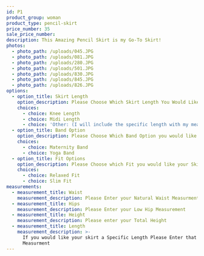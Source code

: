 ```yaml
---
id: P1
product_group: woman
product_type: pencil-skirt
price_number: 35
sale_price_number:
description: This Amazing Pencil Skirt is my Go-To Skirt!
photos:
  - photo_path: /uploads/045.JPG
  - photo_path: /uploads/081.JPG
  - photo_path: /uploads/280.JPG
  - photo_path: /uploads/501.JPG
  - photo_path: /uploads/830.JPG
  - photo_path: /uploads/845.JPG
  - photo_path: /uploads/826.JPG
options:
  - option_title: Skirt Length
    option_description: Please Choose Which Skirt Length You Would Like
    choices:
      - choice: Knee Length
      - choice: Midi Length
      - choice: 'Other: (I will include the specific length with my measurements)'
  - option_title: Band Option
    option_description: Please Choose Which Band Option you would like
    choices:
      - choice: Maternity Band
      - choice: Yoga Band
  - option_title: Fit Options
    option_description: Please Choose which Fit you would like your Skirt
    choices:
      - choice: Relaxed Fit
      - choice: Slim Fit
measurements:
  - measurement_title: Waist
    measurement_description: Please Enter your Natural Waist Measurment
  - measurement_title: Hips
    measurement_description: Please Enter your Low Hip Measurement
  - measurement_title: Height
    measurement_description: Please enter your Total Height
  - measurement_title: Length
    measurement_description: >-
      If you would like your skirt a Specific Length Please Enter that
      Measurment
---
```

